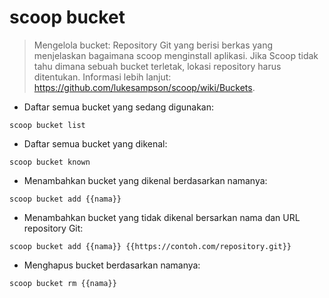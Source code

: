 # scoop bucket

> Mengelola bucket: Repository Git yang berisi berkas yang menjelaskan bagaimana scoop menginstall aplikasi.
> Jika Scoop tidak tahu dimana sebuah bucket terletak, lokasi repository harus ditentukan.
> Informasi lebih lanjut: <https://github.com/lukesampson/scoop/wiki/Buckets>.

- Daftar semua bucket yang sedang digunakan:

`scoop bucket list`

- Daftar semua bucket yang dikenal:

`scoop bucket known`

- Menambahkan bucket yang dikenal berdasarkan namanya:

`scoop bucket add {{nama}}`

- Menambahkan bucket yang tidak dikenal bersarkan nama dan URL repository Git:

`scoop bucket add {{nama}} {{https://contoh.com/repository.git}}`

- Menghapus bucket berdasarkan namanya:

`scoop bucket rm {{nama}}`
